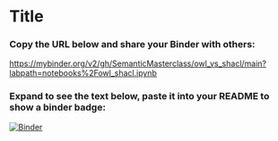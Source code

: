 # Title

### Copy the URL below and share your Binder with others:
https://mybinder.org/v2/gh/SemanticMasterclass/owl_vs_shacl/main?labpath=notebooks%2Fowl_shacl.ipynb

### Expand to see the text below, paste it into your README to show a binder badge:
[![Binder](https://mybinder.org/badge_logo.svg)](https://mybinder.org/v2/gh/SemanticMasterclass/owl_vs_shacl/main?labpath=notebooks%2Fowl_shacl.ipynb)

